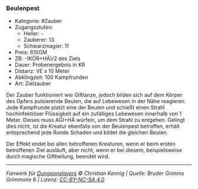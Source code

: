 ### Beulenpest

- Kategorie: #Zauber
- Zugangsstufen:
  - Heiler: -
  - Zauberer: 13
  - Schwarzmagier: 11
- Preis: 610GM
- ZB: -(KÖR+HÄ)/2 des Ziels
- Dauer: Probenergebnis in KR
- Distanz: VE x 10 Meter
- Abklingzeit: 100 Kampfrunden
- Art: Zielzauber



Der Zauber funktioniert wie Giftlanze, jedoch bilden sich auf dem Körper des Opfers pulsierende Beulen, die auf Lebewesen in der Nähe reagieren. Jede Kampfrunde platzt eine der Beulen und schießt einen Strahl hochinfektiöser Flüssigkeit auf ein zufälliges Lebewesen innerhalb von 1 Meter. Dieses muss AGI+HÄ würfeln, um dem Strahl zu entgehen. Gelingt dies nicht, ist die Kreatur ebenfalls von der Beulenpest betroffen, erhält entsprechend jede Runde Schaden und bildet die gleichen Beulen.

Der Effekt endet bei allen betroffenen Kreaturen, wenn er beim ersten betroffenen Ziel ausläuft, aber nicht, wenn er bei diesem, beispielsweise durch magische Giftheilung, beendet wird.

---

_Fanwerk für [Dungeonslayers](https://www.dungeonslayers.net/) © Christian Kennig | Quelle: Bruder Grimms Grimmoire 6 | Lizenz: [CC-BY-NC-SA 4.0](https://creativecommons.org/licenses/by-nc-sa/4.0/deed.de)_
